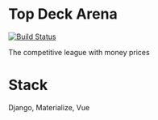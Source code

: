 # Top Deck Arena
[![Build Status](https://travis-ci.org/kevotovar/topdeck-arena.svg?branch=master)](https://travis-ci.org/kevotovar/topdeck-arena)

The competitive league with money prices

# Stack

Django, Materialize, Vue
